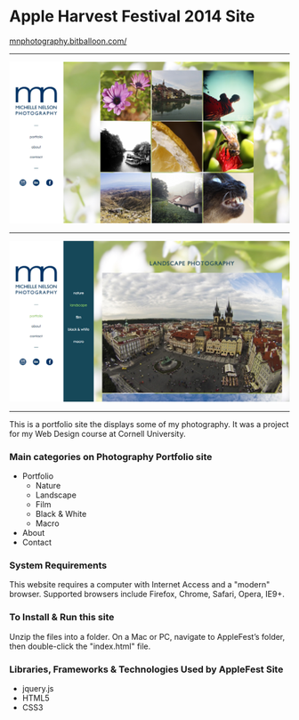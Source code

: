 Apple Harvest Festival 2014 Site
=====
[mnphotography.bitballoon.com/](http://mnphotography.bitballoon.com/)
- - - - -
![screenshot1](https://raw.githubusercontent.com/michellehn/photography-portfolio/master/photos/screenshots/screenshot1.png)
- - - - -
![screenshot2](https://raw.githubusercontent.com/michellehn/photography-portfolio/master/photos/screenshots/screenshot2.png)
- - - - -

This is a portfolio site the displays some of my photography. It was a project for my Web Design course at Cornell University.


### Main categories on Photography Portfolio site
- Portfolio
  * Nature
  * Landscape
  * Film
  * Black & White
  * Macro
- About
- Contact


### System Requirements
This website requires a computer with Internet Access and a
"modern" browser.  Supported browsers include Firefox, Chrome, Safari,
Opera, IE9+.


### To Install & Run this site
Unzip the files into a folder.  On a Mac or PC, navigate to
AppleFest’s folder, then double-click the "index.html" file.


### Libraries, Frameworks & Technologies Used by AppleFest Site
- jquery.js
- HTML5
- CSS3